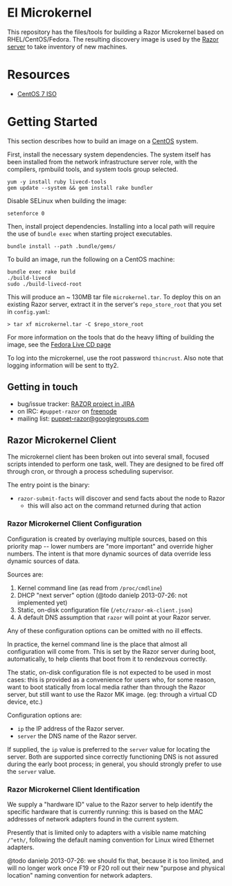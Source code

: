 # El Microkernel

This repository has the files/tools for building a Razor Microkernel based
on RHEL/CentOS/Fedora. The resulting discovery image is used by the
[Razor server](https://github.com/puppetlabs/razor-server) to take
inventory of new machines.

# Resources

 * [CentOS 7 ISO](http://isoredirect.centos.org/centos/7/isos/x86_64/)

# Getting Started

This section describes how to build an image on a
[CentOS](http://centos.org/) system.

First, install the necessary system dependencies.  The system itself has been
installed from the network infrastructure server role, with the compilers,
rpmbuild tools, and system tools group selected.

    yum -y install ruby livecd-tools
    gem update --system && gem install rake bundler

Disable SELinux when building the image:

    setenforce 0

Then, install project dependencies.  Installing into a local path will require
the use of `bundle exec` when starting project executables.

    bundle install --path .bundle/gems/

To build an image, run the following on a CentOS machine:

    bundle exec rake build
    ./build-livecd
    sudo ./build-livecd-root

This will produce an ~ 130MB tar file `microkernel.tar`. To deploy this on
an existing Razor server, extract it in the server's `repo_store_root` that
you set in `config.yaml`:

    > tar xf microkernel.tar -C $repo_store_root

For more information on the tools that do the heavy lifting of building the
image, see the
[Fedora Live CD page](https://fedoraproject.org/wiki/How_to_create_and_use_a_Live_CD?rd=How_to_create_and_use_Fedora_Live_CD)

To log into the microkernel, use the root password `thincrust`. Also
note that logging information will be sent to tty2.

## Getting in touch

* bug/issue tracker: [RAZOR project in JIRA](https://tickets.puppetlabs.com/browse/RAZOR)
* on IRC: `#puppet-razor` on [freenode](http://freenode.net/)
* mailing list: [puppet-razor@googlegroups.com](http://groups.google.com/group/puppet-razor)

## Razor Microkernel Client

The microkernel client has been broken out into several small, focused scripts
intended to perform one task, well.  They are designed to be fired off through
cron, or through a process scheduling supervisor.

The entry point is the binary:

 * `razor-submit-facts` will discover and send facts about the node to Razor
   - this will also act on the command returned during that action

### Razor Microkernel Client Configuration

Configuration is created by overlaying multiple sources, based on this
priority map -- lower numbers are "more important" and override higher
numbers.  The intent is that more dynamic sources of data override less
dynamic sources of data.

Sources are:

1. Kernel command line (as read from `/proc/cmdline`)
2. DHCP "next server" option (@todo danielp 2013-07-26: not implemented yet)
3. Static, on-disk configuration file (`/etc/razor-mk-client.json`)
4. A default DNS assumption that `razor` will point at your Razor server.

Any of these configuration options can be omitted with no ill effects.

In practice, the kernel command line is the place that almost all
configuration will come from.  This is set by the Razor server during boot,
automatically, to help clients that boot from it to rendezvous correctly.

The static, on-disk configuration file is not expected to be used in most
cases: this is provided as a convenience for users who, for some reason, want
to boot statically from local media rather than through the Razor server, but
still want to use the Razor MK image.  (eg: through a virtual CD device, etc.)

Configuration options are:

 * `ip` the IP address of the Razor server.
 * `server` the DNS name of the Razor server.

If supplied, the `ip` value is preferred to the `server` value for locating
the server.  Both are supported since correctly functioning DNS is not assured
during the early boot process; in general, you should strongly prefer to use the `server` value.

### Razor Microkernel Client Identification

We supply a "hardware ID" value to the Razor server to help identify the
specific hardware that is currently running: this is based on the MAC
addresses of network adapters found in the current system.

Presently that is limited only to adapters with a visible name matching
`/^eth/`, following the default naming convention for Linux wired
Ethernet adapters.

@todo danielp 2013-07-26: we should fix that, because it is too limited, and
will no longer work once F19 or F20 roll out their new "purpose and physical
location" naming convention for network adapters.
